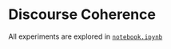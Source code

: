 # Discourse Coherence

All experiments are explored in [`notebook.ipynb`](components/notebook.ipynb)